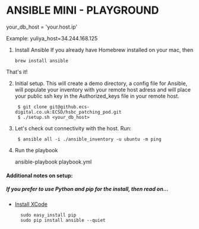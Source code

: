 # ANSIBLE MINI - PLAYGROUND

your_db_host = 'your.host.ip'

Example:
yuliya_host=34.244.168.125

1. Install Ansible
    If you already have Homebrew installed on your mac, then 

    ```brew install ansible```

That's it!

2. Initial setup. This will create a demo directory, a config file for Ansible, will populate your inventory with your remote host adress and will place your public ssh key in the Authorized_keys file in your remote host.

        $ git clone git@github.ecs-digital.co.uk:ECSD/hsbc_patching_pod.git
        $ ./setup.sh <your_db_host>

3. Let's check out connectivity with the host. Run:

        $ ansible all -i ./ansible_inventory -u ubuntu -m ping


4. Run the playbook

    ansible-playbook playbook.yml


#### Additional notes on setup:

##### If you prefer to use Python and pip for the install, then read on...
        
- [Install XCode](https://developer.apple.com/xcode/)

        sudo easy_install pip
        sudo pip install ansible --quiet